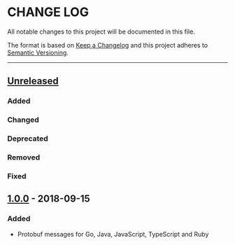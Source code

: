 # CHANGE LOG
All notable changes to this project will be documented in this file.

The format is based on [Keep a Changelog](http://keepachangelog.com/)
and this project adheres to [Semantic Versioning](http://semver.org/).

----
## [Unreleased]

### Added

### Changed

### Deprecated

### Removed

### Fixed

## [1.0.0] - 2018-09-15

### Added

* Protobuf messages for Go, Java, JavaScript, TypeScript and Ruby

<!-- Releases -->
[Unreleased]: https://github.com/cucumber/cucumber/compare/messages-v1.0.0...master
[1.0.0]:      https://github.com/cucumber/cucumber/releases/tag/messages-v1.0.0

<!-- Contributors in alphabetical order -->
[aslakhellesoy]:    https://github.com/aslakhellesoy
